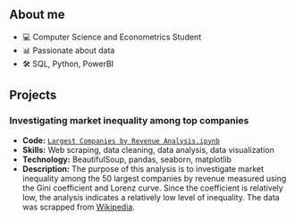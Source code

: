 ## About me
- 💻 Computer Science and Econometrics Student
- 📊 Passionate about data
- 🛠️ SQL, Python, PowerBI
## Projects
### Investigating market inequality among top companies
- **Code:** [`Largest Companies by Revenue Analysis.ipynb`](https://github.com/pjurus/Portfolio/blob/main/Projects/Python/Largest%20Companies%20by%20Revenue%20Analysis.ipynb)
- **Skills:** Web scraping, data cleaning, data analysis, data visualization
- **Technology:** BeautifulSoup, pandas, seaborn, matplotlib
- **Description:** The purpose of this analysis is to investigate market inequality among the 50 largest companies by revenue measured using the Gini coefficient and Lorenz curve. Since the coefficient is relatively low, the analysis indicates a relatively low level of inequality. The data was scrapped from [Wikipedia](https://en.wikipedia.org/wiki/List_of_largest_companies_by_revenue).



